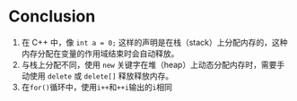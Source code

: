 # Conclusion

1. 在 C++ 中，像 `int a = 0;` 这样的声明是在栈（stack）上分配内存的，这种内存分配在变量的作用域结束时会自动释放。
1. 与栈上分配不同，使用 `new` 关键字在堆（heap）上动态分配内存时，需要手动使用 `delete` 或 `delete[]` 释放释放内存。
1. 在`for()`循环中，使用`i++`和`++i`输出的`i`相同
